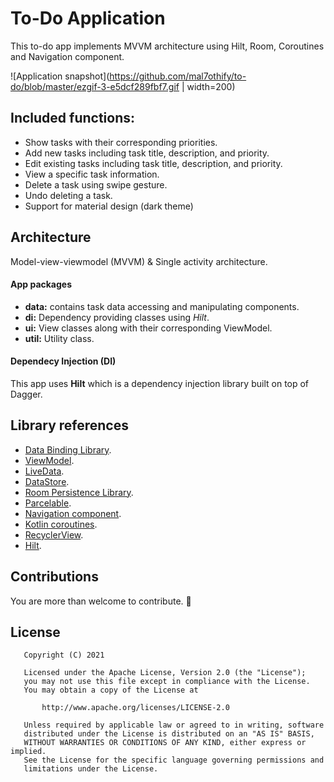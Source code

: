 # To-Do Application
This to-do app implements MVVM architecture using Hilt, Room, Coroutines and Navigation component.

![Application snapshot](https://github.com/mal7othify/to-do/blob/master/ezgif-3-e5dcf289fbf7.gif | width=200)


## Included functions: 
* Show tasks with their corresponding priorities.
* Add new tasks including task title, description, and priority.
* Edit existing tasks including task title, description, and priority.
* View a specific task information.
* Delete a task using swipe gesture.
* Undo deleting a task.
* Support for material design (dark theme)

## Architecture
Model-view-viewmodel (MVVM) & Single activity architecture.

#### App packages
* **data:** contains task data accessing and manipulating components.
* **di:** Dependency providing classes using _Hilt_.
* **ui:** View classes along with their corresponding ViewModel.
* **util:** Utility class.

#### Dependecy Injection (DI)
This app uses **Hilt** which is a dependency injection library built on top of Dagger.


## Library references 
* [Data Binding Library](https://developer.android.com/topic/libraries/data-binding/).
* [ViewModel](https://developer.android.com/topic/libraries/architecture/viewmodel).
* [LiveData](https://developer.android.com/topic/libraries/architecture/livedata).
* [DataStore](https://developer.android.com/topic/libraries/architecture/datastore).
* [Room Persistence Library](https://developer.android.com/jetpack/androidx/releases/room).
* [Parcelable](https://developer.android.com/reference/android/os/Parcelable.html).
* [Navigation component](https://developer.android.com/guide/navigation/).
* [Kotlin coroutines](https://developer.android.com/kotlin/coroutines).
* [RecyclerView](https://developer.android.com/jetpack/androidx/releases/recyclerview).
* [Hilt](https://developer.android.com/training/dependency-injection/hilt-android).

## Contributions
You are more than welcome to contribute. 🤩

## License

```
   Copyright (C) 2021

   Licensed under the Apache License, Version 2.0 (the "License");
   you may not use this file except in compliance with the License.
   You may obtain a copy of the License at

       http://www.apache.org/licenses/LICENSE-2.0

   Unless required by applicable law or agreed to in writing, software
   distributed under the License is distributed on an "AS IS" BASIS,
   WITHOUT WARRANTIES OR CONDITIONS OF ANY KIND, either express or implied.
   See the License for the specific language governing permissions and
   limitations under the License.
```
